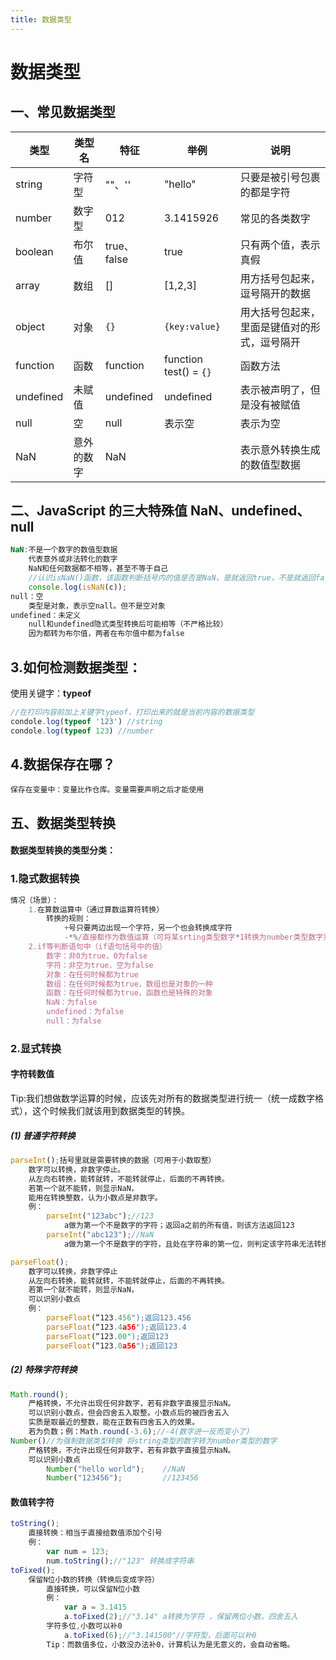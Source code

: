 ```yaml
---
title: 数据类型
---
```


# 数据类型

## 一、常见数据类型

| 类型      | 类型名     | 特征        | 举例                 | 说明                                         |
| --------- | ---------- | ----------- | -------------------- | -------------------------------------------- |
| string    | 字符型     | ""、''      | "hello"              | 只要是被引号包裹的都是字符                   |
| number    | 数字型     | 012         | 3.1415926            | 常见的各类数字                               |
| boolean   | 布尔值     | true、false | true                 | 只有两个值，表示真假                         |
| array     | 数组       | []          | [1,2,3]              | 用方括号包起来，逗号隔开的数据               |
| object    | 对象       | `{}`          | `{key:value}`          | 用大括号包起来，里面是键值对的形式，逗号隔开 |
| function  | 函数       | function    | function test() = `{}` | 函数方法                                     |
| undefined | 未赋值     | undefined   | undefined            | 表示被声明了，但是没有被赋值                 |
| null      | 空         | null        | 表示空               | 表示为空                                     |
| NaN       | 意外的数字 | NaN         |                      | 表示意外转换生成的数值型数据                 |

## 二、JavaScript 的三大特殊值 NaN、undefined、null

```javascript
NaN:不是一个数字的数值型数据
    代表意外或非法转化的数字
    NaN和任何数据都不相等，甚至不等于自己
    //认识isNaN()函数，该函数判断括号内的值是否是NaN，是就返回true，不是就返回false
    console.log(isNaN(c));
null：空
	类型是对象，表示空nall。但不是空对象
undefined：未定义
    null和undefined隐式类型转换后可能相等（不严格比较）
    因为都转为布尔值，两者在布尔值中都为false
```

## 3.如何检测数据类型：

使用关键字：**typeof**

```javascript
//在打印内容前加上关键字typeof，打印出来的就是当前内容的数据类型
condole.log(typeof '123') //string
condole.log(typeof 123) //number
```

## 4.数据保存在哪？

```
保存在变量中：变量比作仓库。变量需要声明之后才能使用
```

## 五、数据类型转换

#### 数据类型转换的类型分类：

### 1.隐式数据转换

```javascript
情况（场景）：
    1.在算数运算中（通过算数运算符转换）
        转换的规则：
            +号只要两边出现一个字符，另一个也会转换成字符
            -*%/直接都作为数值运算（可将某srting类型数字*1转换为number类型数字）
    2.if等判断语句中（if语句括号中的值）
        数字：非0为true，0为false
        字符：非空为true，空为false
        对象：在任何时候都为true
        数组：在任何时候都为true，数组也是对象的一种
        函数：在任何时候都为true，函数也是特殊的对象
        NaN：为false
        undefined：为false
        null：为false
```

### 2.显式转换

#### **字符转数值**

Tip:我们想做数学运算的时候，应该先对所有的数据类型进行统一（统一成数字格式），这个时候我们就该用到数据类型的转换。

##### (1) 普通字符转换

```javascript
parseInt();括号里就是需要转换的数据（可用于小数取整）
    数字可以转换，非数字停止。
    从左向右转换，能转就转，不能转就停止，后面的不再转换。
    若第一个就不能转，则显示NaN，
    能用在转换整数，认为小数点是非数字。
	例：
        parseInt("123abc");//123
       		a做为第一个不是数字的字符；返回a之前的所有值，则该方法返回123
        parseInt("abc123");//NaN
        	a做为第一个不是数字的字符，且处在字符串的第一位，则判定该字符串无法转换为数字返回NaN

parseFloat();
    数字可以转换，非数字停止
    从左向右转换，能转就转，不能转就停止，后面的不再转换。
    若第一个就不能转，则显示NaN，
    可以识别小数点
    例：
        parseFloat(“123.456");返回123.456
        parseFloat(“123.4a56");返回123.4
        parseFloat(“123.00");返回123
        parseFloat(“123.0a56");返回123
```

##### (2) 特殊字符转换

```javascript
Math.round();
    严格转换，不允许出现任何非数字，若有非数字直接显示NaN。
    可以识别小数点，但会四舍五入取整。小数点后的被四舍五入
    实质是取最近的整数，能在正数有四舍五入的效果。
    若为负数；例：Math.round(-3.6);//-4(数字进一反而变小了)
Number()//为强制数据类型转换 将string类型的数字转为number类型的数字
    严格转换，不允许出现任何非数字，若有非数字直接显示NaN。
    可以识别小数点
        Number("hello world");    //NaN
        Number("123456");         //123456
```

#### **数值转字符**

```javascript
toString();
	直接转换：相当于直接给数值添加个引号
	例：
        var num = 123;
        num.toString();//"123" 转换成字符串
toFixed();
	保留N位小数的转换（转换后变成字符）
		直接转换，可以保留N位小数
		例：
			var a = 3.1415
			a.toFixed(2);//"3.14" a转换为字符 ，保留两位小数，四舍五入
		字符多位,小数可以补0
			a.toFixed(6);//"3.141500"//字符型，后面可以补0
		Tip：而数值多位，小数没办法补0，计算机认为是无意义的，会自动省略。
```
